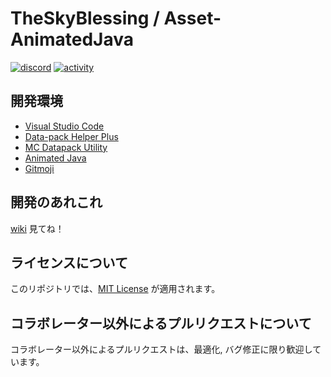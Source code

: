 # TheSkyBlessing / Asset-AnimatedJava
[![discord](https://img.shields.io/discord/742465492861845564?logo=discord&label=discord)](https://discord.gg/vPqHuQNMEv)
[![activity](https://img.shields.io/github/commit-activity/m/ProjectTSB/Asset-AnimatedJava?label=commit&logo=github)](https://github.com/ProjectTSB/Asset-AnimatedJava/commits/master)

## 開発環境
* [Visual Studio Code](https://azure.microsoft.com/ja-jp/products/visual-studio-code/)
* [Data-pack Helper Plus](https://github.com/SPGoding/datapack-language-server)
* [MC Datapack Utility](https://github.com/ChenCMD/MC-Datapack-Utility)
* [Animated Java](https://animated-java.dev/)
* [Gitmoji](https://marketplace.visualstudio.com/items?itemName=Vtrois.gitmoji-vscode)

## 開発のあれこれ
[wiki](https://github.com/ProjectTSB/TheSkyBlessing/wiki) 見てね！

## ライセンスについて
このリポジトリでは、[MIT License](LICENSE) が適用されます。

## コラボレーター以外によるプルリクエストについて
コラボレーター以外によるプルリクエストは、最適化, バグ修正に限り歓迎しています。

